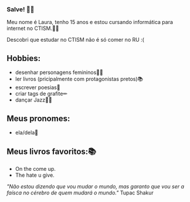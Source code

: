 ### Salve! 👋🏿

 
 
Meu nome é Laura, tenho 15 anos e estou cursando informática para internet no CTISM.🤝🏿 

Descobri que estudar no CTISM não é só comer no RU :(


## Hobbies:
* desenhar personagens femininos💅🏾
* ler livros (pricipalmente com protagonistas pretos)📚
* escrever poesias📓
* criar tags de grafite✏
* dançar Jazz💃🏿

## Meus pronomes:
* ela/dela💫

## Meus livros favoritos:📚
* On the come up.
* The hate u give.
  
_"Não estou dizendo que vou mudar o mundo, mas garanto que vou ser a faísca no cérebro de quem mudará o mundo."_
                                      Tupac Shakur                                                      